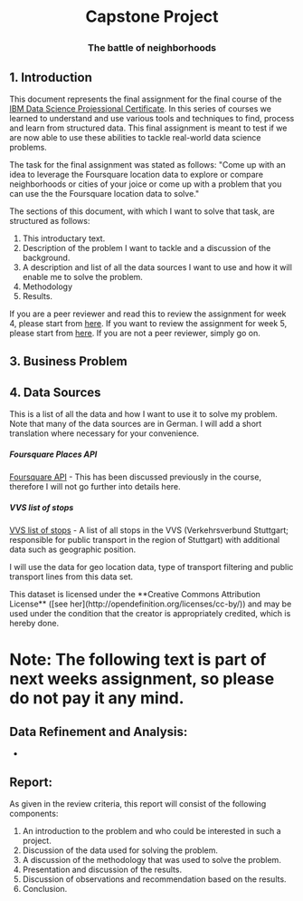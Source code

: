 # <p align="center">Capstone Project</p>
### <p align="center">The battle of neighborhoods</p>

## 1. Introduction
This document represents the final assignment for the final course of the [IBM Data Science Projessional
Certificate](https://www.coursera.org/professional-certificates/ibm-data-science"). In this series of courses we learned to understand and use various tools and techniques to find, process and learn from structured data. This final assignment is meant to test if we are now able to use these abilities to tackle real-world data science problems.

The task for the final assignment was stated as follows: 
"Come up with an idea to leverage the Foursquare location data to explore or compare neighborhoods or cities of your joice or come up with a problem that you can use the the Foursquare location data to solve."

The sections of this document, with which I want to solve that task, are structured as follows:
1. This introductary text.
2. Description of the problem I want to tackle and a discussion of the background.
3. A description and list of all the data sources I want to use and how it will enable me to solve the problem.
5. Methodology
6. Results.

If you are a peer reviewer and read this to review the assignment for week 4, please start from [here](#jump_point_week_5). If you want to review the assignment for week 5, please start from [here](#jump_point_week_6). If you are not a peer reviewer, simply go on.

<a name="jump_point_week_5"></a>
## 3. Business Problem

## 4. Data Sources
This is a list of all the data and how I want to use it to solve my problem. Note that many of the data sources are in German. I will add a short translation where necessary for your convenience.

##### Foursquare Places API
[Foursquare API](https://foursquare.com/) - This has been discussed previously in the course, therefore I will not go further into details here.
##### VVS list of stops
 [VVS list of stops](https://www.openvvs.de/dataset/haltestellen/resource/d87d1f01-5c14-4d08-8452-e405a6472ab4) - A list of all stops in the VVS (Verkehrsverbund Stuttgart; responsible for public transport in the region of Stuttgart) with additional data such as geographic position.
<p>I will use the data for geo location data, type of transport filtering and public transport lines from this data set.</p>
<p>This dataset is licensed under the **Creative Commons Attribution License** ([see her](http://opendefinition.org/licenses/cc-by/)) and may be used under the condition that the creator is appropriately credited, which is hereby done.</p>









# Note: The following text is part of next weeks assignment, so please do not pay it any mind.

<a name="jump_point_week_6"></a>
## Data Refinement and Analysis: 
-
## Report:
As given in the review criteria, this report will consist of the following components:
1. An introduction to the problem and who could be interested in such a project.
2. Discussion of the data used for solving the problem.
3. A discussion of the methodology that was used to solve the problem.
4. Presentation and discussion of the results.
5. Discussion of observations and recommendation based on the results.
6. Conclusion.
